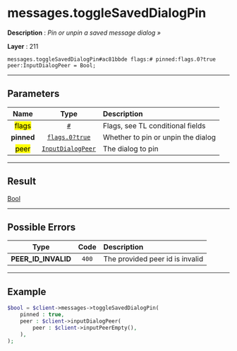 # messages.toggleSavedDialogPin

**Description** : *Pin or unpin a saved message dialog &raquo;*

**Layer** : 211

```tl
messages.toggleSavedDialogPin#ac81bbde flags:# pinned:flags.0?true peer:InputDialogPeer = Bool;
```

---

## Parameters

| Name | Type | Description |
| :---: | :---: | :--- |
| <mark>flags</mark> | [`#`](type/#) | Flags, see TL conditional fields |
| **pinned** | [`flags.0?true`](type/true) | Whether to pin or unpin the dialog |
| <mark>peer</mark> | [`InputDialogPeer`](type/InputDialogPeer) | The dialog to pin |

---

## Result

[Bool](type/Bool)

---

## Possible Errors

| Type | Code | Description |
| :---: | :---: | :--- |
| **PEER_ID_INVALID** | `400` | The provided peer id is invalid |

---

## Example

```php
$bool = $client->messages->toggleSavedDialogPin(
	pinned : true,
	peer : $client->inputDialogPeer(
		peer : $client->inputPeerEmpty(),
	),
);
```